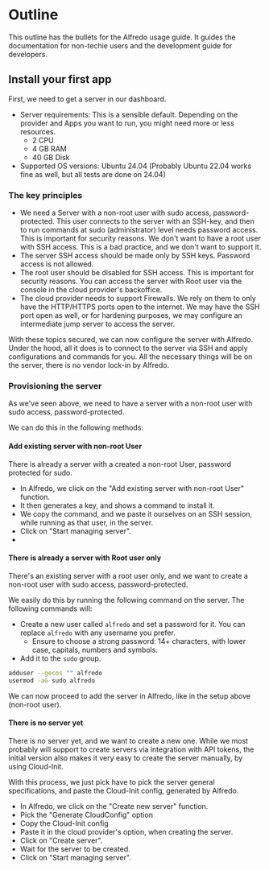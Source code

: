 # Outline

This outline has the bullets for the Alfredo usage guide. It guides the documentation for non-techie users and the development guide for developers.

## Install your first app

First, we need to get a server in our dashboard.

- Server requirements: This is a sensible default. Depending on the provider and Apps you want to run, you might need more or less resources.
  - 2 CPU
  - 4 GB RAM
  - 40 GB Disk
- Supported OS versions: Ubuntu 24.04 (Probably Ubuntu 22.04 works fine as well, but all tests are done on 24.04)

### The key principles

- We need a Server with a non-root user with sudo access, password-protected.
  This user connects to the server with an SSH-key, and then to run commands at sudo (administrator) level needs password access.
  This is important for security reasons. We don't want to have a root user with SSH access. This is a bad practice, and we don't want to support it.
- The server SSH access should be made only by SSH keys. Password access is not allowed.
- The root user should be disabled for SSH access. This is important for security reasons.
  You can access the server with Root user via the console in the cloud provider's backoffice.
- The cloud provider needs to support Firewalls. We rely on them to only have the HTTP/HTTPS ports open to the internet.
  We may have the SSH port open as well, or for hardening purposes, we may configure an intermediate jump server to access the server.

With these topics secured, we can now configure the server with Alfredo. Under the hood, all it does is to connect to the server via SSH
and apply configurations and commands for you. All the necessary things will be on the server, there is no vendor lock-in by Alfredo.

### Provisioning the server

As we've seen above, we need to have a server with a non-root user with sudo access, password-protected.

We can do this in the following methods:

#### Add existing server with non-root User

There is already a server with a created a non-root User, password protected for sudo.
 
- In Alfredo, we click on the "Add existing server with non-root User" function.
- It then generates a key, and shows a command to install it.
- We copy the command, and we paste it ourselves on an SSH session, while running as that user, in the server.
- Click on "Start managing server".
- 
#### There is already a server with Root user only

There's an existing server with a root user only, and we want to create a non-root user with sudo access, password-protected.

We easily do this by running the following command on the server. The following commands will:
- Create a new user called `alfredo` and set a password for it. You can replace `alfredo` with any username you prefer.
  - Ensure to choose a strong password: 14+ characters, with lower case, capitals, numbers and symbols.
- Add it to the `sudo` group.

```bash
adduser --gecos "" alfredo
usermod -aG sudo alfredo
```

We can now proceed to add the server in Alfredo, like in the setup above (non-root user).

#### There is no server yet

There is no server yet, and we want to create a new one.
While we most probably will support to create servers via integration with API tokens, the initial version also
makes it very easy to create the server manually, by using Cloud-Init.

With this process, we just pick have to pick the server general specifications, and paste the Cloud-Init config, generated by Alfredo.

- In Alfredo, we click on the "Create new server" function.
- Pick the "Generate CloudConfig" option
- Copy the Cloud-Init config
- Paste it in the cloud provider's option, when creating the server.
- Click on "Create server".
- Wait for the server to be created.
- Click on "Start managing server".
